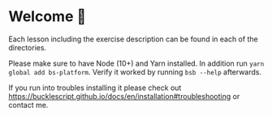 # Welcome 👋

Each lesson including the exercise description can be found in each of the directories.

Please make sure to have Node (10+) and Yarn installed. In addition run `yarn global add bs-platform`. Verify it worked by running `bsb --help` afterwards.

If you run into troubles installing it please check out https://bucklescript.github.io/docs/en/installation#troubleshooting or contact me.
